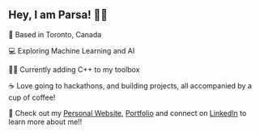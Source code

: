 ## Hey, I am Parsa! 👋🏻

📍 Based in Toronto, Canada

💻 Exploring Machine Learning and AI

👨‍💻 Currently adding C++ to my toolbox

☕ Love going to hackathons, and building projects, all accompanied by a cup of coffee!

📧 Check out my [Personal Website](https://nice-tuna-826.notion.site/Hey-I-m-Parsa-1ab55cc01b568082b711e00e603ad2d9?pvs=4), [Portfolio](https://tks.life/profile/parsa.ahmadnezhad#portfolio) and connect on [LinkedIn](https://www.linkedin.com/in/parsa-ahmadnezhad/) to learn more about me!!
